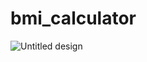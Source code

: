 # bmi_calculator

![Untitled design](https://github.com/HassaanAhmed60211/fluttercourse/assets/106430586/30bc11a9-264f-4658-9835-04c9632e3eb7)

